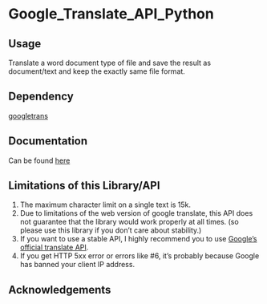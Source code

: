 # Google_Translate_API_Python
## Usage
Translate a word document type of file and save the result as document/text and keep the exactly same file format.

## Dependency
[googletrans](https://pypi.org/project/googletrans/)<br/>

## Documentation
Can be found [here](https://py-googletrans.readthedocs.io/en/latest/)<br/>

## Limitations of this Library/API
1. The maximum character limit on a single text is 15k.<br/>
2. Due to limitations of the web version of google translate, this API does not guarantee that the library would
   work properly at all times. (so please use this library if you don’t care about stability.)<br/>
3. If you want to use a stable API, I highly recommend you to use [Google’s official translate API](https://cloud.google.com/translate/docs).<br/>
4. If you get HTTP 5xx error or errors like #6, it’s probably because Google has banned your client IP address.<br/>

## Acknowledgements
